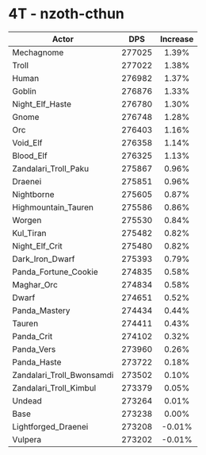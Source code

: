 # 4T - nzoth-cthun
| Actor | DPS | Increase |
|---|:---:|:---:|
|Mechagnome|277025|1.39%|
|Troll|277022|1.38%|
|Human|276982|1.37%|
|Goblin|276876|1.33%|
|Night_Elf_Haste|276780|1.30%|
|Gnome|276748|1.28%|
|Orc|276403|1.16%|
|Void_Elf|276358|1.14%|
|Blood_Elf|276325|1.13%|
|Zandalari_Troll_Paku|275867|0.96%|
|Draenei|275851|0.96%|
|Nightborne|275605|0.87%|
|Highmountain_Tauren|275586|0.86%|
|Worgen|275530|0.84%|
|Kul_Tiran|275482|0.82%|
|Night_Elf_Crit|275480|0.82%|
|Dark_Iron_Dwarf|275393|0.79%|
|Panda_Fortune_Cookie|274835|0.58%|
|Maghar_Orc|274834|0.58%|
|Dwarf|274651|0.52%|
|Panda_Mastery|274434|0.44%|
|Tauren|274411|0.43%|
|Panda_Crit|274102|0.32%|
|Panda_Vers|273960|0.26%|
|Panda_Haste|273722|0.18%|
|Zandalari_Troll_Bwonsamdi|273502|0.10%|
|Zandalari_Troll_Kimbul|273379|0.05%|
|Undead|273264|0.01%|
|Base|273238|0.00%|
|Lightforged_Draenei|273208|-0.01%|
|Vulpera|273202|-0.01%|
